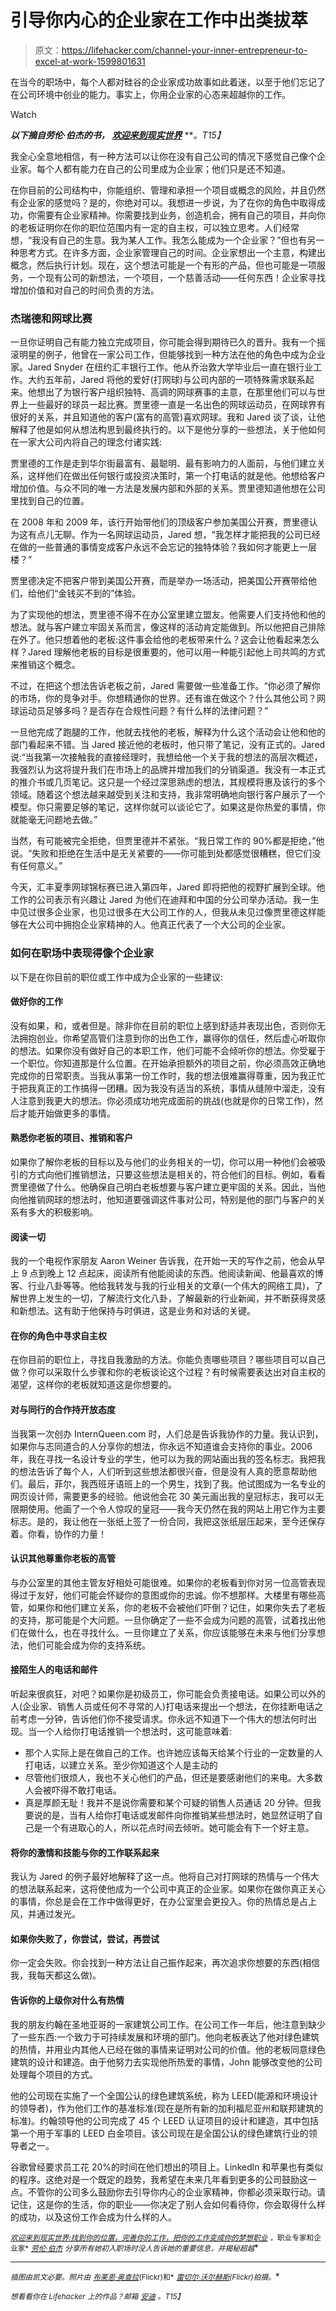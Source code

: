 # 引导你内心的企业家在工作中出类拔萃

> 原文：<https://lifehacker.com/channel-your-inner-entrepreneur-to-excel-at-work-1599801631>

在当今的职场中，每个人都对硅谷的企业家成功故事如此着迷，以至于他们忘记了在公司环境中创业的能力。事实上，你用企业家的心态来超越你的工作。

Watch

***以下摘自劳伦·伯杰的书，*** [***欢迎来到现实世界***](http://www.amazon.com/Welcome-Real-World-Finding-Perfecting-ebook/dp/B00FJ3A9UE/?asc_campaign=InlineText&asc_refurl=https://lifehacker.com/channel-your-inner-entrepreneur-to-excel-at-work-1599801631&asc_source=&tag=kinjalifehackerlink-20) ***。*T15】**

我全心全意地相信，有一种方法可以让你在没有自己公司的情况下感觉自己像个企业家。每个人都有能力在自己的公司里成为企业家；他们只是还不知道。

在你目前的公司结构中，你能组织、管理和承担一个项目或概念的风险，并且仍然有企业家的感觉吗？是的，你绝对可以。我想进一步说，为了在你的角色中取得成功，你需要有企业家精神。你需要找到业务，创造机会，拥有自己的项目，并向你的老板证明你在你的职位范围内有一定的自主权，可以独立思考。人们经常想，“我没有自己的生意。我为某人工作。我怎么能成为一个企业家？”但也有另一种思考方式。在许多方面，企业家管理自己的时间。企业家想出一个主意，构建出概念，然后执行计划。现在，这个想法可能是一个有形的产品，但也可能是一项服务，一个现有公司的新想法，一个项目，一个慈善活动——任何东西！企业家寻找增加价值和对自己的时间负责的方法。

### 杰瑞德和网球比赛

一旦你证明自己有能力独立完成项目，你可能会得到期待已久的晋升。我有一个摇滚明星的例子，他曾在一家公司工作，但能够找到一种方法在他的角色中成为企业家。Jared Snyder 在纽约汇丰银行工作。他从乔治敦大学毕业后一直在银行业工作。大约五年前，Jared 将他的爱好(打网球)与公司内部的一项特殊需求联系起来。他想出了为银行客户组织独特、高调的网球赛事的主意，在那里他们可以与世界上一些最好的球员一起比赛。贾里德一直是一名出色的网球运动员，在网球界有很好的关系，并且知道他的客户(富有的高管)喜欢网球。我和 Jared 谈了谈，让他解释了他是如何从想法构思到最终执行的。以下是他分享的一些想法，关于他如何在一家大公司内将自己的理念付诸实践:

贾里德的工作是走到华尔街最富有、最聪明、最有影响力的人面前，与他们建立关系，这样他们在做出任何银行或投资决策时，第一个打电话的就是他。他想给客户增加价值。与众不同的唯一方法是发展内部和外部的关系。贾里德知道他想在公司里找到自己的位置。

在 2008 年和 2009 年，该行开始带他们的顶级客户参加美国公开赛，贾里德认为这有点儿无聊。作为一名网球运动员，Jared 想，“我怎样才能把我的公司已经在做的一些普通的事情变成客户永远不会忘记的独特体验？我如何才能更上一层楼？”

贾里德决定不把客户带到美国公开赛，而是举办一场活动，把美国公开赛带给他们，给他们“金钱买不到的”体验。

为了实现他的想法，贾里德不得不在办公室里建立盟友。他需要人们支持他和他的想法。就与客户建立牢固关系而言，像这样的活动肯定能做到。所以他把自己排除在外了。他只想着他的老板:这件事会给他的老板带来什么？这会让他看起来怎么样？Jared 理解他老板的目标是很重要的，他可以用一种能引起他上司共鸣的方式来推销这个概念。

不过，在把这个想法告诉老板之前，Jared 需要做一些准备工作。“你必须了解你的市场，你的竞争对手。你想精通你的世界。还有谁在做这个？什么其他公司？网球运动员足够多吗？是否存在合规性问题？有什么样的法律问题？”

一旦他完成了跑腿的工作，他就去找他的老板，解释为什么这个活动会让他和他的部门看起来不错。当 Jared 接近他的老板时，他只带了笔记，没有正式的。Jared 说:“当我第一次接触我的直接经理时，我想给他一个关于我的想法的高层次概述，我强烈认为这将提升我们在市场上的品牌并增加我们的分销渠道。我没有一本正式的推介书或几页笔记。这只是一个经过深思熟虑的想法，其规模将惠及该行的多个领域。随着这个想法越来越受到关注和支持，我非常明确地向银行客户展示了一个模型。你只需要足够的笔记，这样你就可以谈论它了。如果这是你热爱的事情，你就能毫无问题地去做。”

当然，有可能被完全拒绝，但贾里德并不紧张。“我日常工作的 90%都是拒绝，”他说。“失败和拒绝在生活中是无关紧要的——你可能到处都感觉很糟糕，但它们没有任何意义。”

今天，汇丰夏季网球锦标赛已进入第四年，Jared 即将把他的视野扩展到全球。他工作的公司表示有兴趣让 Jared 为他们在迪拜和中国的分公司举办活动。我一生中见过很多企业家，也见过很多在大公司工作的人，但我从未见过像贾里德这样能够在大公司中拥抱企业家精神的人。他真正代表了一个大公司的企业家。

### 如何在职场中表现得像个企业家

以下是在你目前的职位或工作中成为企业家的一些建议:

#### 做好你的工作

没有如果，和，或者但是。除非你在目前的职位上感到舒适并表现出色，否则你无法拥抱创业。你希望高管们注意到你的出色工作，赢得你的信任，然后虚心听取你的想法。如果你没有做好自己的本职工作，他们可能不会倾听你的想法。你受雇于一个职位。你知道那是什么位置。在开始承担额外的项目之前，你必须高效正确地完成你的日常职责。当我从事第一份工作时，我的想法很难赢得尊重，因为我正忙于把我真正的工作搞得一团糟。因为我没有适当的系统，事情从缝隙中溜走，没有人注意到我更大的想法。你必须成功地完成面前的挑战(也就是你的日常工作)，然后才能开始做更多的事情。

#### 熟悉你老板的项目、推销和客户

如果你了解你老板的目标以及与他们的业务相关的一切，你可以用一种他们会被吸引的方式向他们推销想法，只要这些想法是相关的，符合他们的目标。例如，看看贾里德做了什么。他确保自己明白老板想要与客户建立更牢固的关系。因此，当他向他推销网球的想法时，他知道要强调这件事对公司，特别是他的部门与客户的关系有多大的积极影响。

#### 阅读一切

我的一个电视作家朋友 Aaron Weiner 告诉我，在开始一天的写作之前，他会从早上 9 点到晚上 12 点起床，阅读所有他能阅读的东西。他阅读新闻、他最喜欢的博客、行业八卦等等。他给我转发与我的行业相关的文章(一个伟大的网络工具)，了解世界上发生的一切，了解流行文化八卦，了解最新的行业新闻，并不断获得灵感和新想法。这有助于他保持与时俱进，这是业务和对话的关键。

#### 在你的角色中寻求自主权

在你目前的职位上，寻找自我激励的方法。你能负责哪些项目？哪些项目可以自己做？你可以采取什么步骤和你的老板谈论这个过程？有时候需要表达出对自主权的渴望，这样你的老板就知道这是你想要的。

#### 对与同行的合作持开放态度

当我第一次创办 InternQueen.com 时，人们总是告诉我协作的力量。我认识到，如果你与志同道合的人分享你的想法，你永远不知道谁会支持你的事业。2006 年，我在寻找一名设计专业的学生，他可以为我的网站画出我的签名标志。我把我的想法告诉了每个人，人们听到这些想法都很兴奋，但是没有人真的愿意帮助他们。最后，菲尔，我西班牙语班上的一个男生，找到了我。他试图成为一名专业的网页设计师，需要更多的经验。他说他会花 30 美元画出我的皇冠标志，我可以无限期使用。他画了一个令人惊叹的皇冠——我今天仍然在我的网站上用它作为主要标志。是的，我让他在一张纸上签了一份合同，我把这张纸层压起来，至今还保存着。你看，协作的力量！

#### 认识其他尊重你老板的高管

与办公室里的其他主管友好相处可能很难。如果你的老板看到你对另一位高管表现得过于友好，他们可能会怀疑你的意图或你的忠诚。你不想那样。大楼里有哪些高管，如果你和他们建立关系，你的老板不会被他们吓倒？记住，如果你失去了老板的支持，那可能是个大问题。一旦你确定了一些不会成为问题的高管，试着找出他们在做什么，也在寻找什么。一旦你建立了关系，你应该能够在未来与他们分享想法，他们可能会成为你的支持系统。

#### 接陌生人的电话和邮件

听起来很疯狂，对吧？如果你是初级员工，你可能会负责接电话。如果公司以外的人(企业家、销售人员或任何不寻常的人)打电话来提出一个想法，在你挂断电话之前考虑一分钟，告诉他们你不接受请求。你永远不知道下一个伟大的想法何时出现。当一个人给你打电话推销一个想法时，这可能意味着:

*   那个人实际上是在做自己的工作。也许她应该每天给某个行业的一定数量的人打电话，以建立关系。至少你知道这个人是主动的
*   尽管他们很烦人，我也不关心他们的产品，但还是要感谢他们的来电。大多数人会被吓得不敢打电话。
*   真是厚颜无耻！我并不是说你需要和某个可疑的销售人员通话 20 分钟。但我要说的是，当有人给你打电话或发邮件向你推销某些想法时，她显然证明了自己是一个有进取心的人，所以花点时间去倾听。她可能会有下一个好主意。

#### 将你的激情和技能与你的工作联系起来

我认为 Jared 的例子最好地解释了这一点。他将自己对打网球的热情与一个伟大的想法联系起来，这将使他成为一个公司中真正的企业家。如果你在做你真正关心的事情，你总是会在工作中做得更好，在办公室里会更投入。你的热情总是占上风，并通过发光。

#### 如果你失败了，你尝试，尝试，再尝试

你一定会失败。你会找到一种方法让自己振作起来，再次追求你想要的东西(相信我，我每天都这么做)。

#### 告诉你的上级你对什么有热情

我的朋友约翰在圣地亚哥的一家建筑公司工作。在公司工作一年后，他注意到缺少了一些东西:一个致力于可持续发展和环境的部门。他向老板表达了他对绿色建筑的热情，并用业内其他人已经在做的事情来证明对公司的价值。他的老板同意绿色建筑的设计和建造。由于他努力去实现他所热爱的事情，John 能够改变他的公司处理每个项目的方式。

他的公司现在实施了一个全国公认的绿色建筑系统，称为 LEED(能源和环境设计的领导者)，作为他们工作的基准标准(现在是所有新的加利福尼亚州和联邦建筑的标准)。约翰领导他的公司完成了 45 个 LEED 认证项目的设计和建造，其中包括第一个用于军事的 LEED 白金项目。该公司现在是全国公认的绿色建筑行业的领导者之一。

谷歌曾经要求员工花 20%的时间在他们想出的项目上。Linkedln 和苹果也有类似的程序。这绝对是一个既定的趋势，我希望在未来几年看到更多的公司鼓励这一点。不管你的公司多么鼓励你去引导你内心的企业家精神，你都必须采取行动。请记住，这是你的生活，你的职业——你决定了别人会如何看待你，你会取得什么样的成功，以及这份工作会成为什么样的人。

<small></small>*[<small>*欢迎来到现实世界:找到你的位置，完善你的工作，把你的工作变成你的梦想职业*</small>](http://www.amazon.com/Welcome-Real-World-Finding-Perfecting-ebook/dp/B00FJ3A9UE/?asc_campaign=InlineText&asc_refurl=https://lifehacker.com/channel-your-inner-entrepreneur-to-excel-at-work-1599801631&asc_source=&tag=kinjalifehackerlink-20) <small>*，职业专家和企业家*</small> [<small>*劳伦·伯杰*</small>](http://www.internqueen.com/) <small>*分享所有她初入职场时没人告诉她的重要信息，并揭秘超越*</small>*

* * *

*<small>*插图由凯文必要。照片由*</small> [<small>*布莱恩·奥查拉*</small>](https://www.flickr.com/photos/bochalla/13203410894)<small>*(Flickr)和*</small> [<small>*雷切尔·沃尔赫斯*</small>](https://www.flickr.com/photos/rachaelvoorhees/2521106411)<small>*(Flickr)拍摄。*</small>*

*<small>*想看看你在 Lifehacker 上的作品？邮箱*</small> [<small>*安迪*</small>](mailto:andy@lifehacker.com) <small>*。*T15】</small>*